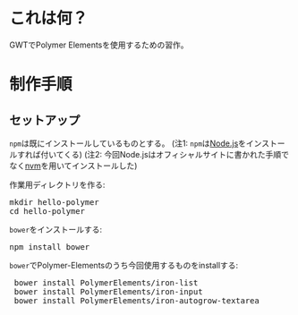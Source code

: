 # これは何？

GWTでPolymer Elementsを使用するための習作。

# 制作手順

## セットアップ

`npm`は既にインストールしているものとする。
(注1: `npm`は[Node.js](https://nodejs.org/ja/download/)をインストールすれば付いてくる)
(注2: 今回Node.jsはオフィシャルサイトに書かれた手順でなく[nvm](https://github.com/creationix/nvm)を用いてインストールした)

作業用ディレクトリを作る:
<pre>
mkdir hello-polymer
cd hello-polymer
</pre>

`bower`をインストールする:
<pre>
npm install bower
</pre>

`bower`でPolymer-Elementsのうち今回使用するものをinstallする:
<pre>
 bower install PolymerElements/iron-list
 bower install PolymerElements/iron-input
 bower install PolymerElements/iron-autogrow-textarea
</pre>